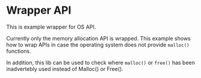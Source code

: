 Wrapper API
===========

This is example wrapper for OS API.

Currently only the memory allocation API is wrapped.
This example shows how to wrap APIs in case the operating system does
not provide `malloc()` functions.

In addition, this lib can be used to check where `malloc()` or `free()` has
been inadvertebly used instead of Malloc() or Free().

